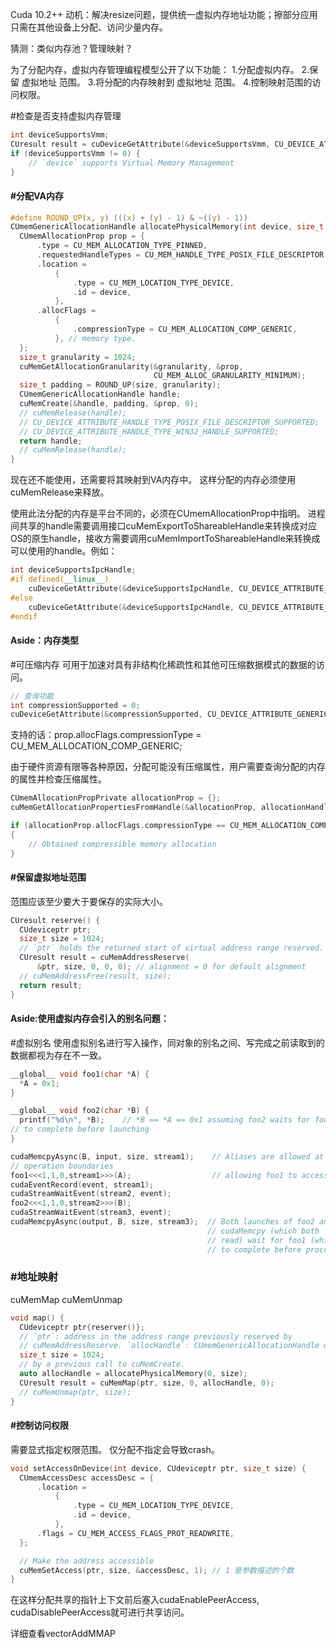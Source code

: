 Cuda 10.2++
动机：解决resize问题，提供统一虚拟内存地址功能；擦部分应用只需在其他设备上分配、访问少量内存。

猜测：类似内存池？管理映射？

为了分配内存，虚拟内存管理编程模型公开了以下功能：
1.分配虚拟内存。
2.保留 虚拟地址 范围。
3.将分配的内存映射到 虚拟地址 范围。
4.控制映射范围的访问权限。

#检查是否支持虚拟内存管理
```cpp
int deviceSupportsVmm;
CUresult result = cuDeviceGetAttribute(&deviceSupportsVmm, CU_DEVICE_ATTRIBUTE_VIRTUAL_MEMORY_MANAGEMENT_SUPPORTED, device);
if (deviceSupportsVmm != 0) {
    // `device` supports Virtual Memory Management
}
```
#### #分配VA内存
```c
#define ROUND_UP(x, y) (((x) + (y) - 1) & ~((y) - 1))
CUmemGenericAllocationHandle allocatePhysicalMemory(int device, size_t size) {
  CUmemAllocationProp prop = {
      .type = CU_MEM_ALLOCATION_TYPE_PINNED,
      .requestedHandleTypes = CU_MEM_HANDLE_TYPE_POSIX_FILE_DESCRIPTOR,
      .location =
          {
              .type = CU_MEM_LOCATION_TYPE_DEVICE,
              .id = device,
          },
      .allocFlags =
          {
              .compressionType = CU_MEM_ALLOCATION_COMP_GENERIC,
          }, // memory type.
  };
  size_t granularity = 1024;
  cuMemGetAllocationGranularity(&granularity, &prop,
                                CU_MEM_ALLOC_GRANULARITY_MINIMUM);
  size_t padding = ROUND_UP(size, granularity);
  CUmemGenericAllocationHandle handle;
  cuMemCreate(&handle, padding, &prop, 0);
  // cuMemRelease(handle);
  // CU_DEVICE_ATTRIBUTE_HANDLE_TYPE_POSIX_FILE_DESCRIPTOR_SUPPORTED;
  // CU_DEVICE_ATTRIBUTE_HANDLE_TYPE_WIN32_HANDLE_SUPPORTED;
  return handle;
  // cuMemRelease(handle);
}
```
现在还不能使用，还需要将其映射到VA内存中。
这样分配的内存必须使用cuMemRelease来释放。

使用此法分配的内存是平台不同的，必须在CUmemAllocationProp中指明。
进程间共享的handle需要调用接口cuMemExportToShareableHandle来转换成对应OS的原生handle，接收方需要调用cuMemImportToShareableHandle来转换成可以使用的handle。例如：
```cpp
int deviceSupportsIpcHandle;
#if defined(__linux__)
    cuDeviceGetAttribute(&deviceSupportsIpcHandle, CU_DEVICE_ATTRIBUTE_HANDLE_TYPE_POSIX_FILE_DESCRIPTOR_SUPPORTED, device));
#else
    cuDeviceGetAttribute(&deviceSupportsIpcHandle, CU_DEVICE_ATTRIBUTE_HANDLE_TYPE_WIN32_HANDLE_SUPPORTED, device));
#endif
```
#### Aside：内存类型

#可压缩内存
可用于加速对具有非结构化稀疏性和其他可压缩数据模式的数据的访问。
```c
// 查询功能
int compressionSupported = 0;
cuDeviceGetAttribute(&compressionSupported, CU_DEVICE_ATTRIBUTE_GENERIC_COMPRESSION_SUPPORTED, device);
```
支持的话：prop.allocFlags.compressionType = CU_MEM_ALLOCATION_COMP_GENERIC;

由于硬件资源有限等各种原因，分配可能没有压缩属性，用户需要查询分配的内存的属性并检查压缩属性。
```c
CUmemAllocationPropPrivate allocationProp = {};
cuMemGetAllocationPropertiesFromHandle(&allocationProp, allocationHandle);

if (allocationProp.allocFlags.compressionType == CU_MEM_ALLOCATION_COMP_GENERIC)
{
    // Obtained compressible memory allocation
}
```
#### #保留虚拟地址范围
范围应该至少要大于要保存的实际大小。
```c
CUresult reserve() {
  CUdeviceptr ptr;
  size_t size = 1024;
  // `ptr` holds the returned start of virtual address range reserved.
  CUresult result = cuMemAddressReserve(
      &ptr, size, 0, 0, 0); // alignment = 0 for default alignment
  // cuMemAddressFree(result, size);
  return result;
}
```
#### Aside:使用虚拟内存会引入的别名问题：
#虚拟别名
使用虚拟别名进行写入操作，同对象的别名之间、写完成之前读取到的数据都视为存在不一致。
```c
__global__ void foo1(char *A) {
  *A = 0x1;
}

__global__ void foo2(char *B) {
  printf("%d\n", *B);    // *B == *A == 0x1 assuming foo2 waits for foo1
// to complete before launching
}

cudaMemcpyAsync(B, input, size, stream1);    // Aliases are allowed at
// operation boundaries
foo1<<<1,1,0,stream1>>>(A);                  // allowing foo1 to access A.
cudaEventRecord(event, stream1);
cudaStreamWaitEvent(stream2, event);
foo2<<<1,1,0,stream2>>>(B);
cudaStreamWaitEvent(stream3, event);
cudaMemcpyAsync(output, B, size, stream3);  // Both launches of foo2 and
                                            // cudaMemcpy (which both
                                            // read) wait for foo1 (which writes)
                                            // to complete before proceeding
```
### #地址映射
cuMemMap  cuMemUnmap
```c
void map() {
  CUdeviceptr ptr{reserver()};
  // `ptr`: address in the address range previously reserved by
  // cuMemAddressReserve. `allocHandle`: CUmemGenericAllocationHandle obtained
  size_t size = 1024;
  // by a previous call to cuMemCreate.
  auto allocHandle = allocatePhysicalMemory(0, size);
  CUresult result = cuMemMap(ptr, size, 0, allocHandle, 0);
  // cuMemUnmap(ptr, size);
}
```
#### #控制访问权限
需要显式指定权限范围。
仅分配不指定会导致crash。
```c
void setAccessOnDevice(int device, CUdeviceptr ptr, size_t size) {
  CUmemAccessDesc accessDesc = {
      .location =
          {
              .type = CU_MEM_LOCATION_TYPE_DEVICE,
              .id = device,
          },
      .flags = CU_MEM_ACCESS_FLAGS_PROT_READWRITE,
  };

  // Make the address accessible
  cuMemSetAccess(ptr, size, &accessDesc, 1); // 1 是参数描述的个数
}
```
在这样分配共享的指针上下文前后塞入cudaEnablePeerAccess, cudaDisablePeerAccess就可进行共享访问。

详细查看vectorAddMMAP

